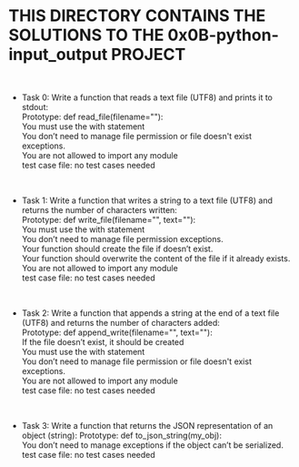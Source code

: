 # THIS DIRECTORY CONTAINS THE SOLUTIONS TO THE 0x0B-python-input_output PROJECT
<br>

* Task 0: Write a function that reads a text file (UTF8) and prints it to stdout: <br>
	Prototype: def read_file(filename=""): <br>
	You must use the with statement <br>
	You don’t need to manage file permission or file doesn't exist exceptions. <br>
	You are not allowed to import any module <br>
	test case file: no test cases needed <br>
<br>

* Task 1: Write a function that writes a string to a text file (UTF8) and returns the number of characters written: <br>
	Prototype: def write_file(filename="", text=""): <br>
	You must use the with statement <br>
	You don’t need to manage file permission exceptions. <br>
	Your function should create the file if doesn’t exist. <br>
	Your function should overwrite the content of the file if it already exists. <br>
	You are not allowed to import any module <br>
	test case file: no test cases needed <br>
<br>

* Task 2: Write a function that appends a string at the end of a text file (UTF8) and returns the number of characters added: <br>
	Prototype: def append_write(filename="", text=""): <br>
	If the file doesn’t exist, it should be created <br>
	You must use the with statement <br>
	You don’t need to manage file permission or file doesn't exist exceptions. <br>
	You are not allowed to import any module <br>
	test case file: no test cases needed <br>
<br>

* Task 3: Write a function that returns the JSON representation of an object (string):
	Prototype: def to_json_string(my_obj): <br>
	You don’t need to manage exceptions if the object can’t be serialized. <br>
	test case file: no test cases needed <br>
<br>


